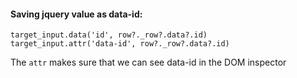 #### Saving jquery value as data-id:
    target_input.data('id', row?._row?.data?.id)
    target_input.attr('data-id', row?._row?.data?.id)

The `attr` makes sure that we can see data-id in the DOM inspector
